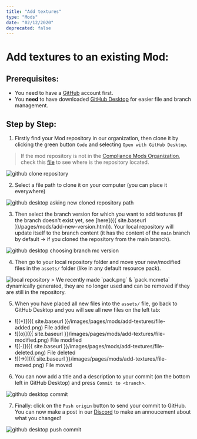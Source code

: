 ```yaml
---
title: "Add textures"
type: "Mods"
date: "02/12/2020"
deprecated: false
---
```


# Add textures to an **existing** Mod:

## Prerequisites:

- You need to have a [GitHub](https://github.com/) account first.  
- You **need** to have downloaded [GitHub Desktop](https://desktop.github.com/) for easier file and branch management.

## Step by Step:

1. Firstly find your Mod repository in our organization, then clone it by clicking the green button `Code` and selecting `Open with GitHub Desktop`.  
> If the mod repository is not in the [Compliance Mods Organization](https://github.com/Compliance-Mods), check this [file](https://github.com/Compliance-Resource-Pack/JSON/blob/main/mods/mods.json) to see where is the repository located.  

<img src="{{ site.baseurl }}/images/pages/mods/add-textures/github-clone.png" alt="github clone repository" class="center">

2. Select a file path to clone it on your computer (you can place it everywhere)  
<img src="{{ site.baseurl }}/images/pages/mods/add-textures/github-desktop-clone.png" alt="github desktop asking new cloned repository path" class="center">

3. Then select the branch version for which you want to add textures (if the branch doesn't exist yet, see [here]({{ site.baseurl }}/pages/mods/add-new-version.html)). Your local repository will update itself to the branch content (it has the content of the `main` branch by default → if you cloned the repository from the main branch).  
<img src="{{ site.baseurl }}/images/pages/mods/add-textures/github-desktop-select-branch.png" alt="github desktop choosing branch mc version" class="center">

4. Then go to your local repository folder and move your new/modified files in the `assets/` folder (like in any default resource pack).
<img src="{{ site.baseurl }}/images/pages/mods/add-textures/folder-example.png" alt="local repository" class="center">
> We recently made `pack.png` & `pack.mcmeta` dynamically generated, they are no longer used and can be removed if they are still in the repository.

5. When you have placed all new files into the `assets/` file, go back to GitHub Desktop and you will see all new files on the left tab:
- ![(+)]({{ site.baseurl }}/images/pages/mods/add-textures/file-added.png) File added
- ![(o)]({{ site.baseurl }}/images/pages/mods/add-textures/file-modified.png) File modified
- ![(-)]({{ site.baseurl }}/images/pages/mods/add-textures/file-deleted.png) File deleted
- ![(→)]({{ site.baseurl }}/images/pages/mods/add-textures/file-moved.png) File moved

6.  You can now add a title and a description to your commit (on the bottom left in GitHub Desktop) and press `Commit to <branch>`.  
<img src="{{ site.baseurl }}/images/pages/mods/add-textures/github-desktop-commit.png" alt="github desktop commit" class="center">

7.  Finally: click on the `Push origin` button to send your commit to GitHub. You can now make a post in our [Discord](https://discord.com/invite/QF2CAX7) to make an annoucement about what you changed!  
<img src="{{ site.baseurl }}/images/pages/mods/add-textures/github-desktop-push.png" alt="github desktop push commit" class="center">